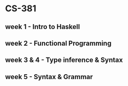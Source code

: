 # CS-381

## week 1 - Intro to Haskell
## week 2 - Functional Programming
## week 3 & 4 - Type inference & Syntax
## week 5 - Syntax & Grammar
